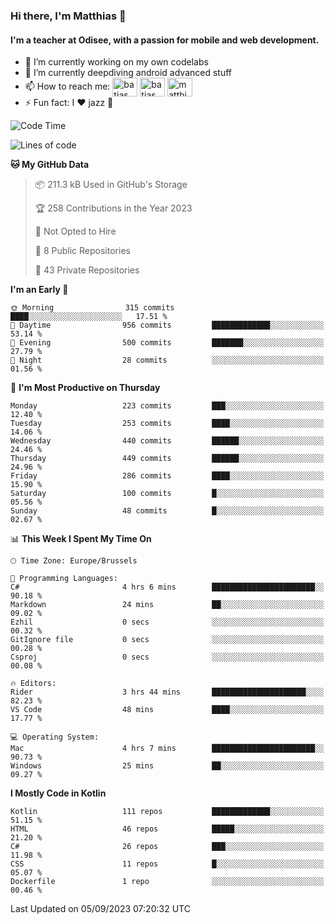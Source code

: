 ### Hi there, I'm Matthias 👋

#### I'm a teacher at Odisee, with a passion for mobile and web development.

- 🔭 I’m currently working on my own codelabs
- 🌱 I’m currently deepdiving android advanced stuff
- 📫 How to reach me: <a href="https://dev.to/batjas" target="_blank"><img align="center" src="https://raw.githubusercontent.com/rahuldkjain/github-profile-readme-generator/master/src/images/icons/Social/devto.svg" alt="batjas" height="30" width="40" /></a>
<a href="https://twitter.com/batjas" target="_blank"><img align="center" src="https://raw.githubusercontent.com/rahuldkjain/github-profile-readme-generator/master/src/images/icons/Social/twitter.svg" alt="batjas" height="30" width="40" /></a>
<a href="https://linkedin.com/in/matthiasdruwé" target="_blank"><img align="center" src="https://raw.githubusercontent.com/rahuldkjain/github-profile-readme-generator/master/src/images/icons/Social/linked-in-alt.svg" alt="matthiasdruwé" height="30" width="40" /></a>
- ⚡ Fun fact: I ❤ jazz 🎷


<!--START_SECTION:waka-->
![Code Time](http://img.shields.io/badge/Code%20Time-836%20hrs%2046%20mins-blue)

![Lines of code](https://img.shields.io/badge/From%20Hello%20World%20I%27ve%20Written-2.3%20million%20lines%20of%20code-blue)

**🐱 My GitHub Data** 

> 📦 211.3 kB Used in GitHub's Storage 
 > 
> 🏆 258 Contributions in the Year 2023
 > 
> 🚫 Not Opted to Hire
 > 
> 📜 8 Public Repositories 
 > 
> 🔑 43 Private Repositories 
 > 
**I'm an Early 🐤** 

```text
🌞 Morning                315 commits         ████░░░░░░░░░░░░░░░░░░░░░   17.51 % 
🌆 Daytime                956 commits         █████████████░░░░░░░░░░░░   53.14 % 
🌃 Evening                500 commits         ███████░░░░░░░░░░░░░░░░░░   27.79 % 
🌙 Night                  28 commits          ░░░░░░░░░░░░░░░░░░░░░░░░░   01.56 % 
```
📅 **I'm Most Productive on Thursday** 

```text
Monday                   223 commits         ███░░░░░░░░░░░░░░░░░░░░░░   12.40 % 
Tuesday                  253 commits         ████░░░░░░░░░░░░░░░░░░░░░   14.06 % 
Wednesday                440 commits         ██████░░░░░░░░░░░░░░░░░░░   24.46 % 
Thursday                 449 commits         ██████░░░░░░░░░░░░░░░░░░░   24.96 % 
Friday                   286 commits         ████░░░░░░░░░░░░░░░░░░░░░   15.90 % 
Saturday                 100 commits         █░░░░░░░░░░░░░░░░░░░░░░░░   05.56 % 
Sunday                   48 commits          █░░░░░░░░░░░░░░░░░░░░░░░░   02.67 % 
```


📊 **This Week I Spent My Time On** 

```text
🕑︎ Time Zone: Europe/Brussels

💬 Programming Languages: 
C#                       4 hrs 6 mins        ███████████████████████░░   90.18 % 
Markdown                 24 mins             ██░░░░░░░░░░░░░░░░░░░░░░░   09.02 % 
Ezhil                    0 secs              ░░░░░░░░░░░░░░░░░░░░░░░░░   00.32 % 
GitIgnore file           0 secs              ░░░░░░░░░░░░░░░░░░░░░░░░░   00.28 % 
Csproj                   0 secs              ░░░░░░░░░░░░░░░░░░░░░░░░░   00.08 % 

🔥 Editors: 
Rider                    3 hrs 44 mins       █████████████████████░░░░   82.23 % 
VS Code                  48 mins             ████░░░░░░░░░░░░░░░░░░░░░   17.77 % 

💻 Operating System: 
Mac                      4 hrs 7 mins        ███████████████████████░░   90.73 % 
Windows                  25 mins             ██░░░░░░░░░░░░░░░░░░░░░░░   09.27 % 
```

**I Mostly Code in Kotlin** 

```text
Kotlin                   111 repos           █████████████░░░░░░░░░░░░   51.15 % 
HTML                     46 repos            █████░░░░░░░░░░░░░░░░░░░░   21.20 % 
C#                       26 repos            ███░░░░░░░░░░░░░░░░░░░░░░   11.98 % 
CSS                      11 repos            █░░░░░░░░░░░░░░░░░░░░░░░░   05.07 % 
Dockerfile               1 repo              ░░░░░░░░░░░░░░░░░░░░░░░░░   00.46 % 
```




 Last Updated on 05/09/2023 07:20:32 UTC
<!--END_SECTION:waka-->
